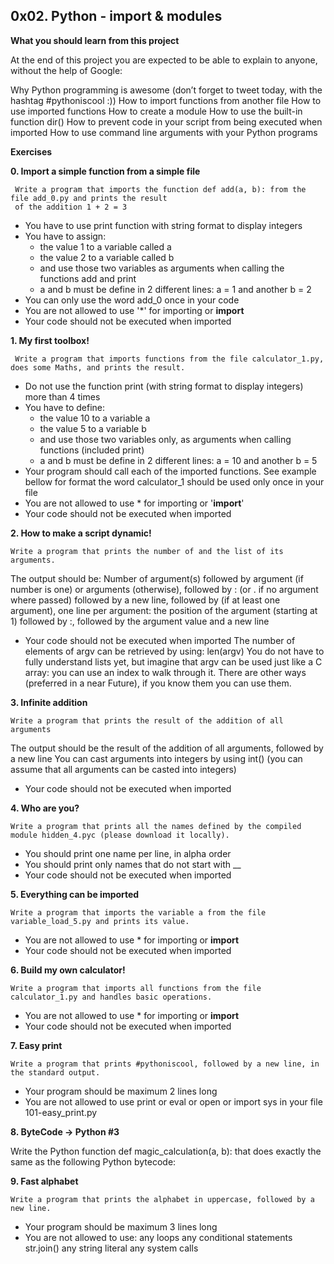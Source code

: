 ## 0x02. Python - import & modules

**What you should learn from this project**

At the end of this project you are expected to be able to explain to anyone, without the help of Google:

Why Python programming is awesome (don’t forget to tweet today, with the hashtag #pythoniscool :))
How to import functions from another file
How to use imported functions
How to create a module
How to use the built-in function dir()
How to prevent code in your script from being executed when imported
How to use command line arguments with your Python programs

**Exercises**

**0. Import a simple function from a simple file**

     Write a program that imports the function def add(a, b): from the file add_0.py and prints the result 
     of the addition 1 + 2 = 3

* You have to use print function with string format to display integers
* You have to assign:
  * the value 1 to a variable called a
  * the value 2 to a variable called b
  * and use those two variables as arguments when calling the functions add and print
  * a and b must be define in 2 different lines: a = 1 and another b = 2
* You can only use the word add_0 once in your code
* You are not allowed to use '*' for importing or __import__
* Your code should not be executed when imported


**1. My first toolbox!**

     Write a program that imports functions from the file calculator_1.py, does some Maths, and prints the result.

* Do not use the function print (with string format to display integers) more than 4 times
* You have to define:
     * the value 10 to a variable a
     * the value 5 to a variable b
     * and use those two variables only, as arguments when calling functions (included print)
     * a and b must be define in 2 different lines: a = 10 and another b = 5
* Your program should call each of the imported functions. See example bellow for format
     the word calculator_1 should be used only once in your file
* You are not allowed to use * for importing or '__import__'
* Your code should not be executed when imported

**2. How to make a script dynamic!**

	Write a program that prints the number of and the list of its arguments.

The output should be:
Number of argument(s) followed by argument (if number is one) or arguments (otherwise), followed by
: (or . if no argument where passed) followed by
a new line, followed by (if at least one argument),
one line per argument:
the position of the argument (starting at 1) followed by :, followed by the argument value and a new line
* Your code should not be executed when imported
The number of elements of argv can be retrieved by using: len(argv)
You do not have to fully understand lists yet, but imagine that argv can be used just like a C array: you can use an index to walk through it. There are other ways (preferred in a near Future), if you know them you can use them.

**3. Infinite addition**

	Write a program that prints the result of the addition of all arguments

The output should be the result of the addition of all arguments, followed by a new line
You can cast arguments into integers by using int() (you can assume that all arguments can be casted into integers)
* Your code should not be executed when imported

**4. Who are you?**

	Write a program that prints all the names defined by the compiled module hidden_4.pyc (please download it locally).

* You should print one name per line, in alpha order
* You should print only names that do not start with __
* Your code should not be executed when imported

**5. Everything can be imported**
	
	Write a program that imports the variable a from the file variable_load_5.py and prints its value.

* You are not allowed to use * for importing or __import__
* Your code should not be executed when imported

**6. Build my own calculator!**

	Write a program that imports all functions from the file calculator_1.py and handles basic operations.

* You are not allowed to use * for importing or __import__
* Your code should not be executed when imported

**7. Easy print**

	Write a program that prints #pythoniscool, followed by a new line, in the standard output.

* Your program should be maximum 2 lines long
* You are not allowed to use print or eval or open or import sys in your file 101-easy_print.py

**8. ByteCode -> Python #3**

Write the Python function def magic_calculation(a, b): that does exactly the same as the following Python bytecode:

**9. Fast alphabet**

	Write a program that prints the alphabet in uppercase, followed by a new line.

* Your program should be maximum 3 lines long
* You are not allowed to use:
        any loops
        any conditional statements
        str.join()
        any string literal
        any system calls

